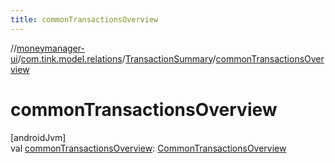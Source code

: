 ```yaml
---
title: commonTransactionsOverview
---
```

//[moneymanager-ui](../../../index.html)/[com.tink.model.relations](../index.html)/[TransactionSummary](index.html)/[commonTransactionsOverview](common-transactions-overview.html)



# commonTransactionsOverview



[androidJvm]\
val [commonTransactionsOverview](common-transactions-overview.html): [CommonTransactionsOverview](../-common-transactions-overview/index.html)




